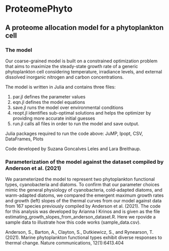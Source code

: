 # ProteomePhyto

## A proteome allocation model for a phytoplankton cell

### The model

Our coarse-grained model is built on a constrained optimization problem that aims to maximize the steady-state growth rate of a generic phytoplankton cell considering temperature, irradiance levels, and external dissolved inorganic nitrogen and carbon concentrations. 

The model is written in Julia and contains three files: 
1) par.jl defines the parameter values
2) eqn.jl defines the model equations
3) save.jl runs the model over environmental conditions
4) reopt.jl identifies sub-optimal solutions and helps the optimizer by providing more accurate initial guesses
5) run.jl calls all files in order to run the model and save output.

Julia packages required to run the code above: JuMP, Ipopt, CSV, DataFrames, Plots

Code developed by Suzana Goncalves Leles and Lara Breithaup.

### Parameterization of the model against the dataset compiled by Anderson et al. (2021)

We parameterized the model to represent two phytoplankton functional types, cyanobacteria and diatoms. To confirm that our parameter choices mimic the general physiology of cyanobacteria, cold-adapted diatoms, and warm-adapted diatoms, we compared the emergent maximum growth rates and growth (left) slopes of the thermal curves from our model against data from 167 species previously compiled by Anderson et al. (2021). The code for this analysis was developed by Arianna I Krinos and is given as the file estimating_growth_slopes_from_anderson_dataset.R. Here we rpovide a sample data to illustrate how this code works (sample_data.csv).

Anderson, S., Barton, A., Clayton, S., Dutkiewicz, S., and Rynearson, T. (2021). Marine phytoplankton functional types exhibit diverse responses to thermal change. Nature communications, 12(1):6413.404
